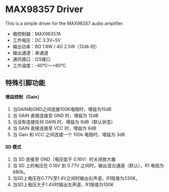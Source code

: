 # MAX98357 Driver
This is a simple driver for the MAX98357 audio amplifier.
* 微控制器：MAX98357A
* 工作电压：DC 3.3V~5V
* 输出功率：8Ω 1.8W / 4Ω 2.5W（12db 时）
* 输出通道：单通道
* 通讯接口：I2S接口
* 工作温度：-40℃～+80℃

## 特殊引脚功能
#### 增益控制（Gain）
1. 当GAIN和GND之间连接100K电阻时，增益为15dB
2. 当 GAIN 直接连接至 GND 时，增益为 12dB
3. 当没有连接任何 GAIN 时，增益为 9dB（默认状态）
4. 当 GAIN 直接连接至 VCC 时，增益为 6dB
5. 当 Gain 和 VCC 之间连接一个 100k 电阻时，增益为 3dB

#### SD 模式
1. 当 SD 连接至 GND（电压低于 0.16V）时关闭放大器
2. 当 SD 上的电压在 0.16V 到 0.77V 之间时，输出混合通道（默认），R1 电阻为 680k。
3. 当SD上电压在0.77V至1.4V之间时输出右声道，R1阻值为330K。
4. 当SD上电压大于1.4V时输出左声道，R1阻值为100K